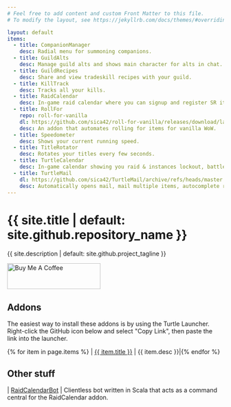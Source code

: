```yaml
---
# Feel free to add content and custom Front Matter to this file.
# To modify the layout, see https://jekyllrb.com/docs/themes/#overriding-theme-defaults

layout: default
items:
  - title: CompanionManager
    desc: Radial menu for summoning companions.
  - title: GuildAlts
    desc: Manage guild alts and shows main character for alts in chat.
  - title: GuildRecipes
    desc: Share and view tradeskill recipes with your guild.
  - title: KillTrack
    desc: Tracks all your kills.
  - title: RaidCalendar
    desc: In-game raid calendar where you can signup and register SR items in-game.
  - title: RollFor
    repo: roll-for-vanilla
    dl: https://github.com/sica42/roll-for-vanilla/releases/download/latest/RollFor.zip
    desc: An addon that automates rolling for items for vanilla WoW.
  - title: Speedometer
    desc: Shows your current running speed.
  - title: TitleRotator
    desc: Rotates your titles every few seconds.
  - title: TurtleCalendar
    desc: In-game calendar showing you raid & instances lockout, battleground and Darkmoon faire timers.
  - title: TurtleMail
    dl: https://github.com/sica42/TurtleMail/archive/refs/heads/master.zip
    desc: Automatically opens mail, mail multiple items, autocomplete recipient names, shows collected gold.
---
```



<h1>{{ site.title | default: site.github.repository_name }}</h1>
<p>{{ site.description | default: site.github.project_tagline }}</p>

<a href="https://www.buymeacoffee.com/sica" target="_blank"><img src="https://cdn.buymeacoffee.com/buttons/v2/default-yellow.png" alt="Buy Me A Coffee" style="height: 60px !important;width: 217px !important;" ></a>

## Addons

The easiest way to install these addons is by using the Turtle Launcher. Right-click the GitHub icon below and select "Copy Link", then paste the link into the launcher.

{% for item in page.items %}
| <a class="download" title="Download" href="{% if item.dl %}{{ item.dl }}{% else %}https://github.com/sica42/{{ item.title }}/archive/refs/heads/main.zip{% endif %}"></a><a class="github" title="Github page" href="https://github.com/sica42/{{ item.repo | default: item.title }}"><a href="./{{ item.title }}">{{ item.title }}</a> | {{ item.desc }}|{% endfor %}

## Other stuff

| <a class="download" title="Download" href="https://github.com/sica42/RaidCalendarBot/releases/latest"></a><a class="github" title="Github page" href="https://github.com/sica42/RaidCalendarBot"><a href="./RaidCalendarBot">RaidCalendarBot</a> | Clientless bot written in Scala that acts as a command central for the RaidCalendar addon.


